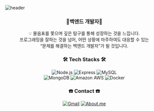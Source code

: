 ![header](https://capsule-render.vercel.app/api?type=waving&color=auto&height=300&section=header&text=Welcome&fontSize=90&animation=fadeIn&fontAlignY=38&desc=Suji's%20GitHub%20Profile&descAlignY=51&descAlign=62)

<h3 align="center"> 🌱백엔드 개발자🌱</h3>
<p align="center">
💡 물음표를 쫓으며 깊은 탐구를 통해 성장하는 것을 느낍니다. <br/>
프로그래밍을 잘하는 것을 넘어, 어떤 상황에 마주하여도 대응할 수 있는 <br/> “문제를 해결하는 백엔드 개발자”가 될 것입니다.
</p>

<h3 align="center">🛠️ Tech Stacks 🛠️</h3>
<p align="center">
<img alt="Node.js" src ="https://img.shields.io/badge/Node.js-339933.svg?&style=flat-square&logo=Node.js&logoColor=white"/> 
<img alt="Express" src ="https://img.shields.io/badge/Express-000000.svg?&style=flat-square&logo=Express&logoColor=white"/> 
<img alt="MySQL" src ="https://img.shields.io/badge/MySQL-4479A1.svg?&style=flat-square&logo=MySQL&logoColor=white"/> <br/> 
<img alt="MongoDB" src ="https://img.shields.io/badge/MongoDB-47A248.svg?&style=flat-square&logo=MongoDB&logoColor=white"/>
<img alt="Amazon AWS" src ="https://img.shields.io/badge/Amazon AWS-232F3E.svg?&style=flat-square&logo=Amazon AWS&logoColor=white"/> <img alt="Docker" src="https://img.shields.io/badge/Docker-2496ED.svg?&style=flat-square&logo=Docker&logoColor=white"/>
  </p>
  
<h3 align="center"> ☎️ Contact ☎️ </h3>
<p align="center">
<a href="mailto:suji9709@gmail.com"><img alt="Gmail" src ="https://img.shields.io/badge/Gmail-EA4335.svg?&style=flat-square&logo=Gmail&logoColor=white"/></a>
<a href="https://www.notion.so/b81afe87769341b3a2c232448f88b23f"/><img alt="About.me" src ="https://img.shields.io/badge/-00A98F.svg?&style=flat-square&logo=About.me&logoColor=white"/></a>
</p>
